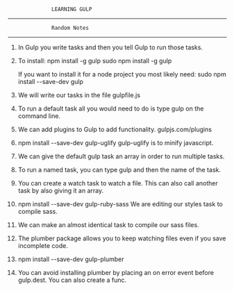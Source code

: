                   LEARNING GULP

****************************************************
                  Random Notes
****************************************************

1. In Gulp you write tasks and then you tell Gulp to
   run those tasks.
2. To install: 
   npm install -g gulp
   sudo npm install -g gulp
   
   If you want to install it for a node project you 
   most likely need: 
   sudo npm install --save-dev gulp
   
3. We will write our tasks in the file gulpfile.js

4. To run a default task all you would need to do is
   type gulp on the command line.
   
5. We can add plugins to Gulp to add functionality.
   gulpjs.com/plugins

6. npm install --save-dev gulp-uglify
   gulp-uglify is to minify javascript.
   
7. We can give the default gulp task an array in order
   to run multiple tasks.
   
8. To run a named task, you can type gulp and then 
   the name of the task.

9. You can create a watch task to watch a file. This 
   can also call another task by also giving it an
   array.
   
10. npm install --save-dev gulp-ruby-sass
    We are editing our styles task to compile sass.

11. We can make an almost identical task to compile
    our sass files.

12. The plumber package allows you to keep watching files
    even if you save incomplete code.
    
13. npm install --save-dev gulp-plumber

14. You can avoid installing plumber by placing an on error
    event before gulp.dest. You can also create a func.